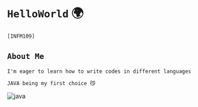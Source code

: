 # `HelloWorld` 🌍
`[INFM109]`
## `About Me`
`I'm eager to learn how to write codes in different languages`


`JAVA being my first choice 😼`

![java](https://user-images.githubusercontent.com/129970275/230625987-e7f34782-5a83-44fb-aeec-aa46ebe44977.gif)

